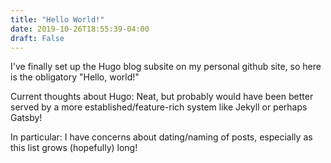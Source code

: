 ```yaml
---
title: "Hello World!"
date: 2019-10-26T18:55:39-04:00
draft: False
---
```


I've finally set up the Hugo blog subsite on my personal github site, so here is the obligatory "Hello, world!"

Current thoughts about Hugo:
Neat, but probably would have been better served by a more established/feature-rich system like Jekyll or perhaps Gatsby! 

In particular: I have concerns about dating/naming of posts, especially as this list grows (hopefully) long!

